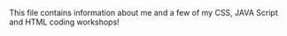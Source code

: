 This file contains information about me and a few of my CSS, JAVA Script and HTML coding workshops!
